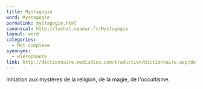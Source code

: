 ```yaml
---
title: Mystagogie
word: Mystagogie
permalink: mystagogie.html
canonical: http://lachal.neamar.fr/Mystagogie
layout: word
categories:
  - Mot complexe
synonyms:
  - Hiérophante
link: http://dictionnaire.mediadico.com/traduction/dictionnaire.asp/definition/mystagogie/2007
---
```


Initiation aux mystères de la religion, de la magie, de l'occultisme.


